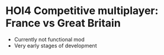 # HOI4 Competitive multiplayer: France vs Great Britain

- Currently not functional mod
- Very early stages of development
